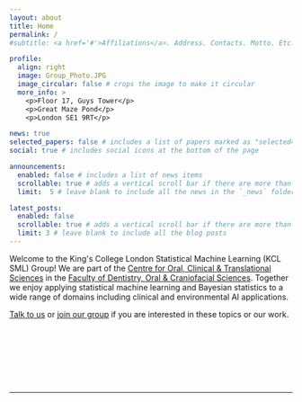 ```yaml
---
layout: about
title: Home
permalink: /
#subtitle: <a href='#'>Affiliations</a>. Address. Contacts. Motto. Etc.

profile:
  align: right
  image: Group_Photo.JPG
  image_circular: false # crops the image to make it circular
  more_info: >
    <p>Floor 17, Guys Tower</p>
    <p>Great Maze Pond</p>
    <p>London SE1 9RT</p>

news: true
selected_papers: false # includes a list of papers marked as "selected={true}"
social: true # includes social icons at the bottom of the page

announcements:
  enabled: false # includes a list of news items
  scrollable: true # adds a vertical scroll bar if there are more than 3 news items
  limit:  5 # leave blank to include all the news in the `_news` folder

latest_posts:
  enabled: false
  scrollable: true # adds a vertical scroll bar if there are more than 3 new posts items
  limit: 3 # leave blank to include all the blog posts
---
```

Welcome to the King's College London Statistical Machine Learning (KCL SML) Group! We are part of the [Centre for Oral, Clinical & Translational Sciences](https://www.kcl.ac.uk/dentistry/research/centre-for-oral-clinical-translational-sciences) in the [Faculty of Dentistry, Oral & Craniofacial Sciences](https://www.kcl.ac.uk/dentistry). Together we enjoy applying statistical machine learning and Bayesian statistics to a wide range of domains including clinical and environmental AI applications.

[Talk to us](mailto:yunpeng.li@kcl.ac.uk) or [join our group](https://kcl-sml.github.io/openings/) if you are interested in these topics or our work.


<br/><br/><br/><br/><br/><br/>

[//]: # (## Our partners)

[//]: # ()
[//]: # (<div class="clearfix" style="width: 100%; padding-bottom: 25px"></div>)

[//]: # ()
[//]: # (<div class="clearfix" style="width: 100%; clear: both;">)

[//]: # (    <a href="https://www.gbhi.org" target="_blank"><img style="width: 45%; float: left; padding-bottom: 25px;" valign="center" src="{{ site.baseurl }}/assets/img/KCL-logo.png" alt="logo for Global Brain Health Institute"></a>)

[//]: # (    <a href="https://www.allftd.org" target="_blank"><img style="width: 45%; float: right; padding-bottom: 25px;" valign="center" src="{{ site.baseurl }}/assets/img/KCL-logo.png" alt="logo for the ARTFL-LEFFTDS Longitudinal Frontotemporal Lobar Degeneration &#40;ALLFTD&#41; research study"></a>)

[//]: # (</div>)

[//]: # (<div style="width: 100%; clear: both; margin-bottom: 15px">)

[//]: # (</div>)

[//]: # ()
[//]: # (<a rel="me" href="https://neuromatch.social/@winstonchiong"> - </a>)

---
